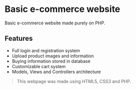 # Basic e-commerce website

Basic e-commerce website made purely on PHP.

## Features

- Full login and registration system
- Upload product images and information
- Buying information stored in database
- Customizable cart system
- Models, Views and Controllers architecture

> This webpage was made using HTML5, CSS3 and PHP.
